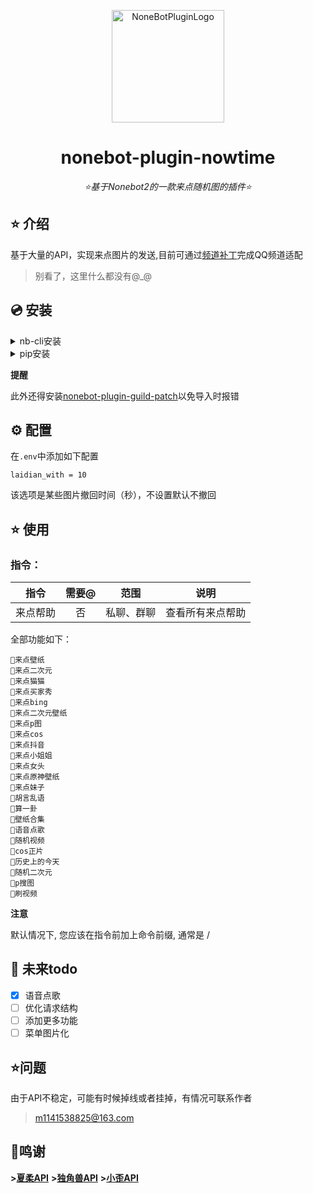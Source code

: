 
<div align="center">

<a href="https://v2.nonebot.dev/store"><img src="https://v2.nonebot.dev/logo.png" width="180" height="180" alt="NoneBotPluginLogo"></a>

</div>

<div align="center">

# nonebot-plugin-nowtime

_⭐基于Nonebot2的一款来点随机图的插件⭐_


</div>


## ⭐ 介绍

基于大量的API，实现来点图片的发送,目前可通过[频道补丁](https://github.com/mnixry/nonebot-plugin-guild-patch)完成QQ频道适配
>别看了，这里什么都没有@_@

## 💿 安装

<details>
<summary>nb-cli安装</summary>

在项目目录文件下运行

```
nb plugin install nonebot_plugin_laidian
```
</details>

<details>
<summary>pip安装</summary>

```
pip install nonebot-plugin-laidian
```
</details>

**提醒**

此外还得安装[nonebot-plugin-guild-patch](https://github.com/mnixry/nonebot-plugin-guild-patch)以免导入时报错


## ⚙️ 配置

在```.env```中添加如下配置

```
laidian_with = 10
```

该选项是某些图片撤回时间（秒），不设置默认不撤回


## ⭐ 使用

### 指令：
| 指令 | 需要@ | 范围 | 说明 |
|:-----:|:----:|:----:|:----:|
|来点帮助|否|私聊、群聊|查看所有来点帮助|


全部功能如下：
```
🚪来点壁纸   
🚪来点二次元 
🚪来点猫猫   
🚪来点买家秀 
🚪来点bing   
🚪来点二次元壁纸
🚪来点p图    
🚪来点cos    
🚪来点抖音   
🚪来点小姐姐 
🚪来点女头   
🚪来点原神壁纸
🚪来点妹子   
🚪胡言乱语  
🚪算一卦     
🚪壁纸合集   
🚪语音点歌 
🚪随机视频   
🚪cos正片 
🚪历史上的今天
🚪随机二次元
🚪p搜图   
🚪刷视频     
```    
**注意**

默认情况下, 您应该在指令前加上命令前缀, 通常是 /

## 🌙 未来todo

- [x] 语音点歌
- [ ] 优化请求结构
- [ ] 添加更多功能
- [ ] 菜单图片化

## ⭐问题

由于API不稳定，可能有时候掉线或者挂掉，有情况可联系作者
>m1141538825@163.com

## 🌙鸣谢
__>[夏柔API](https://api.aa1.cn/)__
__>[独角兽API](http://ovooa.com/)__
__>[小歪API](https://api.ixiaowai.cn/)__